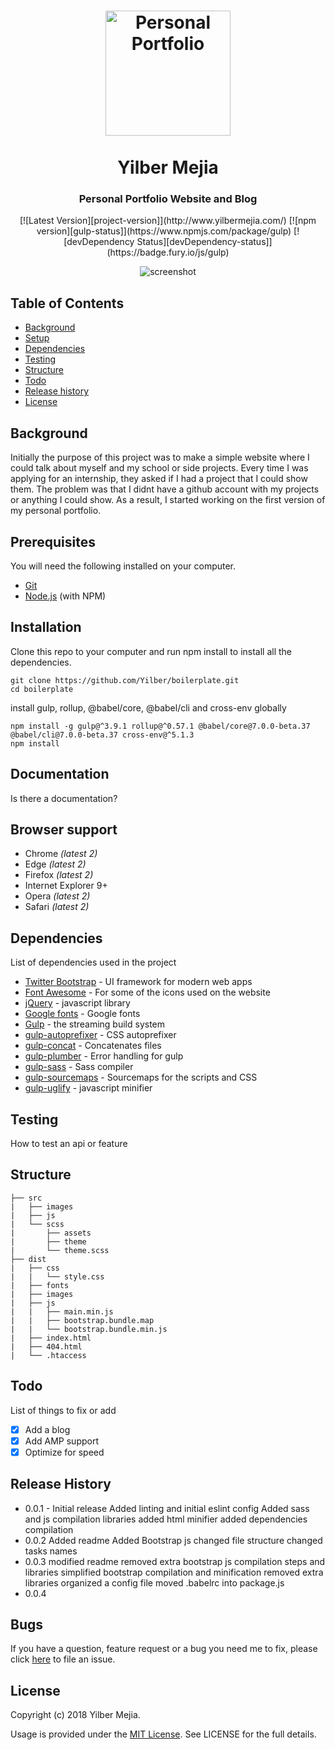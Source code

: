 <h1 align="center">
  <a href="http://www.yilbermejia.com/"><img src="production/images/logo.png" alt="Personal Portfolio" width="200"></a>
   <br/><br/>Yilber Mejia<br/>
</h1>

<h3 align="center">Personal Portfolio Website and Blog</h3>

<div align="center">
[![Latest Version][project-version]](http://www.yilbermejia.com/) [![npm version][gulp-status]](https://www.npmjs.com/package/gulp) [![devDependency Status][devDependency-status]](https://badge.fury.io/js/gulp)

![screenshot](production/images/preview.jpg)
</div>

## Table of Contents

- [Background](#background)
- [Setup](#setup)
- [Dependencies](#dependencies)
- [Testing](#testing)
- [Structure](#structure)
- [Todo](#todo)
- [Release history](#release-history)
- [License](#license)

## Background

Initially the purpose of this project was to make a simple website where I could talk about myself and my school or side projects. Every time I was applying for an internship, they asked if I had a project that I could show them. The problem was that I didnt have a github account with my projects or anything I could show. As a result, I started working on the first version of my personal portfolio.

## Prerequisites

You will need the following installed on your computer.

* [Git](https://git-scm.com/)
* [Node.js](https://nodejs.org/) (with NPM)

## Installation

Clone this repo to your computer and run npm install to install all the dependencies.

```
git clone https://github.com/Yilber/boilerplate.git
cd boilerplate
```

install gulp, rollup, @babel/core, @babel/cli and cross-env globally

```
npm install -g gulp@^3.9.1 rollup@^0.57.1 @babel/core@7.0.0-beta.37 @babel/cli@7.0.0-beta.37 cross-env@^5.1.3
npm install
```

## Documentation

Is there a documentation?

## Browser support

* Chrome *(latest 2)*
* Edge *(latest 2)*
* Firefox *(latest 2)*
* Internet Explorer 9+
* Opera *(latest 2)*
* Safari *(latest 2)*

## Dependencies

List of dependencies used in the project

- [Twitter Bootstrap] - UI framework for modern web apps
- [Font Awesome] - For some of the icons used on the website 
- [jQuery] - javascript library
- [Google fonts] - Google fonts
- [Gulp] - the streaming build system
- [gulp-autoprefixer] - CSS autoprefixer
- [gulp-concat] - Concatenates files
- [gulp-plumber] - Error handling for gulp
- [gulp-sass] - Sass compiler
- [gulp-sourcemaps] - Sourcemaps for the scripts and CSS
- [gulp-uglify] - javascript minifier

## Testing

How to test an api or feature

## Structure

```
├── src
|   ├── images
|   ├── js
|   └── scss
|       ├── assets
|       ├── theme
|       └── theme.scss
├── dist
|   ├── css
|   |   └── style.css
|   ├── fonts
|   ├── images
|   ├── js
|   |   ├── main.min.js
|   |   ├── bootstrap.bundle.map
|   |   └── bootstrap.bundle.min.js
|   ├── index.html
|   ├── 404.html
|   └── .htaccess
```

## Todo

List of things to fix or add

- [X] Add a blog
- [X] Add AMP support
- [X] Optimize for speed

## Release History
* 0.0.1 - Initial release
	Added linting and initial eslint config
	Added sass and js compilation libraries
	added html minifier
	added dependencies compilation
* 0.0.2
	Added readme
	Added Bootstrap js
	changed file structure
	changed tasks names
* 0.0.3
	modified readme
	removed extra bootstrap js compilation steps and libraries
	simplified bootstrap compilation and minification
	removed extra libraries
	organized a config file
	moved .babelrc into package.js
* 0.0.4

## Bugs

If you have a question, feature request or a bug you need me to fix, please click [here](http://www.yilbermejia.com/bugreport) to file an issue.

## License

Copyright (c) 2018 Yilber Mejia.

Usage is provided under the [MIT License](http://http//opensource.org/licenses/mit-license.php). See LICENSE for the full details.

[project-version]: <https://img.shields.io/badge/version-4.0.0-green.svg>
[gulp-status]: <https://img.shields.io/npm/v/gulp.svg>
[devDependency-status]: <https://img.shields.io/badge/devDependencies-up%20to%20date-green.svg>
[Twitter Bootstrap]: <https://getbootstrap.com/docs/3.3/>
[Font Awesome]: <http://fontawesome.io/>
[jQuery]: <https://jquery.com/>
[Google fonts]: <https://fonts.google.com/>
[Gulp]: <https://www.npmjs.com/package/gulp>
[gulp-autoprefixer]: <https://www.npmjs.com/package/gulp-autoprefixer>
[gulp-concat]: <https://www.npmjs.com/package/gulp-concat>
[gulp-sourcemaps]: <https://www.npmjs.com/package/gulp-sourcemaps>
[gulp-uglify]: <https://www.npmjs.com/package/gulp-uglify>
[gulp-sass]: <https://www.npmjs.com/package/gulp-sass>
[gulp-plumber]: <https://www.npmjs.com/package/gulp-plumber>
